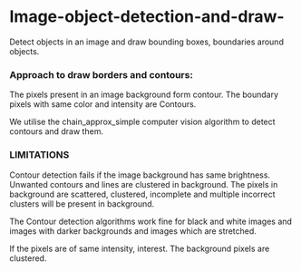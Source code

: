# Image-object-detection-and-draw-
Detect objects in an image and draw bounding boxes, boundaries around objects.

### Approach to draw borders and contours:

The pixels present in an image background form contour. The boundary pixels with same color and intensity are Contours.

We utilise the chain_approx_simple computer vision algorithm to detect contours and draw them.

### LIMITATIONS

Contour detection fails if the image background has same brightness. Unwanted contours and lines are clustered in background. The pixels in background are scattered, clustered, incomplete and multiple incorrect clusters will be present in background.

The Contour detection algorithms work fine for black and white images and images with darker backgrounds and images which are stretched.

If the pixels are of same intensity, interest. The background pixels are clustered.


